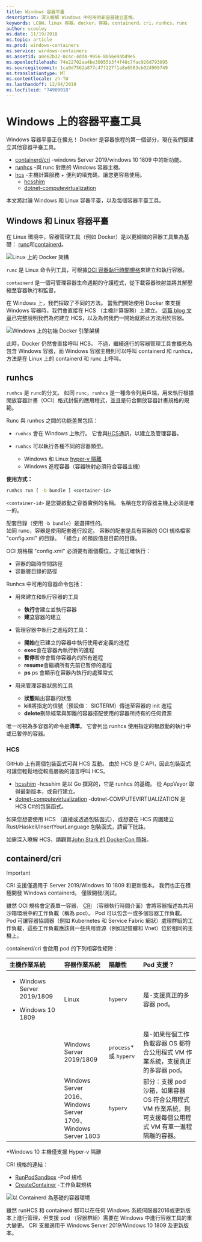 ```yaml
---
title: Windows 容器平臺
description: 深入瞭解 Windows 中可用的新容器建立區塊。
keywords: LCOW，linux 容器，docker，容器，containerd，cri，runhcs，runc
author: scooley
ms.date: 11/19/2018
ms.topic: article
ms.prod: windows-containers
ms.service: windows-containers
ms.assetid: a0e62b32-0c4c-4dd4-9956-8056e9abd9e5
ms.openlocfilehash: 74e22702aa4be30055b3f4f48c7fac926d793095
ms.sourcegitcommit: 1ca9d7562a877c47f227f1a8e6583cb024909749
ms.translationtype: MT
ms.contentlocale: zh-TW
ms.lasthandoff: 12/04/2019
ms.locfileid: "74909918"
---
```

# <a name="container-platform-tools-on-windows"></a>Windows 上的容器平臺工具

Windows 容器平臺正在擴充！ Docker 是容器旅程的第一個部分，現在我們要建立其他容器平臺工具。

* [containerd/cri](https://github.com/containerd/cri) -windows Server 2019/windows 10 1809 中的新功能。
* [runhcs](https://github.com/Microsoft/hcsshim/tree/master/cmd/runhcs) -與 runc 對應的 Windows 容器主機。
* [hcs](https://docs.microsoft.com/virtualization/api/) -主機計算服務 + 便利的填充碼，讓您更容易使用。
  * [hcsshim](https://github.com/microsoft/hcsshim)
  * [dotnet-computevirtualization](https://github.com/microsoft/dotnet-computevirtualization)

本文將討論 Windows 和 Linux 容器平臺，以及每個容器平臺工具。

## <a name="windows-and-linux-container-platform"></a>Windows 和 Linux 容器平臺

在 Linux 環境中，容器管理工具（例如 Docker）是以更細微的容器工具集為基礎： [runc](https://github.com/opencontainers/runc)和[containerd](https://containerd.io/)。

![Linux 上的 Docker 架構](media/docker-on-linux.png)

`runc` 是 Linux 命令列工具，可根據[OCI 容器執行時間規格](https://github.com/opencontainers/runtime-spec)來建立和執行容器。

`containerd` 是一個可管理容器生命週期的守護程式，從下載容器映射並將其解壓縮至容器執行和監督。

在 Windows 上，我們採取了不同的方法。  當我們開始使用 Docker 來支援 Windows 容器時，我們會直接在 HCS （主機計算服務）上建立。  [這篇 blog 文章](https://techcommunity.microsoft.com/t5/Containers/Introducing-the-Host-Compute-Service-HCS/ba-p/382332)已完整說明我們為何建立 HCS，以及為何我們一開始就將此方法用於容器。

![Windows 上的初始 Docker 引擎架構](media/hcs.png)

此時，Docker 仍然會直接呼叫 HCS。 不過，繼續進行的容器管理工具會擴充為包含 Windows 容器，而 Windows 容器主機則可以呼叫 containerd 和 runhcs，方法是在 Linux 上的 containerd 和 runc 上呼叫。

## <a name="runhcs"></a>runhcs

`runhcs` 是 `runc`的分叉。  如同 `runc`，`runhcs` 是一種命令列用戶端，用來執行根據開放容器計畫（OCI）格式封裝的應用程式，並且是符合開放容器計畫規格的規範。

Runc 與 runhcs 之間的功能差異包括：

* `runhcs` 會在 Windows 上執行。  它會與[HCS](containerd.md#hcs)通訊，以建立及管理容器。
* `runhcs` 可以執行各種不同的容器類型。

  * Windows 和 Linux [hyper-v 隔離](../manage-containers/hyperv-container.md)
  * Windows 進程容器（容器映射必須符合容器主機）

**使用方式：**

``` cmd
runhcs run [ -b bundle ] <container-id>
```

`<container-id>` 是您要啟動之容器實例的名稱。 名稱在您的容器主機上必須是唯一的。

配套目錄（使用 `-b bundle`）是選擇性的。  
如同 runc，容器是使用配套進行設定。 容器的配套是具有容器的 OCI 規格檔案 "config.xml" 的目錄。  「組合」的預設值是目前的目錄。

OCI 規格檔 "config.xml" 必須要有兩個欄位，才能正確執行：

* 容器的臨時空間路徑
* 容器層目錄的路徑

Runhcs 中可用的容器命令包括：

* 用來建立和執行容器的工具
  * **執行**會建立並執行容器
  * **建立**容器的建立

* 管理容器中執行之進程的工具：
  * **開始**在已建立的容器中執行使用者定義的進程
  * **exec**會在容器內執行新的進程
  * **暫停**暫停會暫停容器內的所有進程
  * **resume**會繼續所有先前已暫停的進程
  * **ps** ps 會顯示在容器內執行的處理常式

* 用來管理容器狀態的工具
  * **狀態**輸出容器的狀態
  * **kill**將指定的信號（預設值： SIGTERM）傳送至容器的 init 進程
  * **delete**刪除經常與卸離的容器搭配使用的容器所持有的任何資源

唯一可視為多容器的命令是**清單**。  它會列出 runhcs 使用指定的根啟動的執行中或已暫停的容器。

### <a name="hcs"></a>HCS

GitHub 上有兩個包裝函式可與 HCS 互動。 由於 HCS 是 C API，因此包裝函式可讓您輕鬆地從較高層級的語言呼叫 HCS。  

* [hcsshim](https://github.com/microsoft/hcsshim) -hcsshim 是以 Go 撰寫的，它是 runhcs 的基礎。
從 AppVeyor 取得最新版本，或自行建立。
* [dotnet-computevirtualization](https://github.com/microsoft/dotnet-computevirtualization) -dotnet-COMPUTEVIRTUALIZATION 是 HCS C#的包裝函式。

如果您想要使用 HCS （直接或透過包裝函式），或想要在 HCS 周圍建立 Rust/Haskell/InsertYourLanguage 包裝函式，請留下批註。

如需深入瞭解 HCS，請觀賞[John Stark 的 DockerCon 簡報](https://www.youtube.com/watch?v=85nCF5S8Qok)。

## <a name="containerdcri"></a>containerd/cri

> [!IMPORTANT]
> CRI 支援僅適用于 Server 2019/Windows 10 1809 和更新版本。  我們也正在積極開發 Windows containerd。
> 僅限開發/測試。

雖然 OCI 規格會定義單一容器， [CRI](https://github.com/kubernetes/kubernetes/blob/master/pkg/kubelet/apis/cri/runtime/v1alpha2/api.proto) （容器執行時間介面）會將容器描述為共用沙箱環境中的工作負載（稱為 pod）。  Pod 可以包含一或多個容器工作負載。  Pod 可讓容器協調器（例如 Kubernetes 和 Service Fabric 網狀）處理群組的工作負載，這些工作負載應該與一些共用資源（例如記憶體和 Vnet）位於相同的主機上。

containerd/cri 會啟用 pod 的下列相容性矩陣：

| 主機作業系統 | 容器作業系統 | 隔離性 | Pod 支援？ |
|:-------------------------------------------------------------------------|:-----------------------------------------------------------------------------|:---------------------|:-----------------------------------------------------------------------------------------------------------------------------------------------------|
| <ul><li>Windows Server 2019/1809</ul></li><ul><li>Windows 10 1809</ul></li> | Linux | `hyperv` | 是-支援真正的多容器 pod。 |
|  | Windows Server 2019/1809 | `process`* 或 `hyperv` | 是-如果每個工作負載容器 OS 都符合公用程式 VM 作業系統，支援真正的多容器 pod。 |
|  | Windows Server 2016、</br>Windows Server 1709、</br>Windows Server 1803 | `hyperv` | 部分：支援 pod 沙箱，如果容器 OS 符合公用程式 VM 作業系統，則可支援每個公用程式 VM 有單一進程隔離的容器。 |

\*Windows 10 主機僅支援 Hyper-v 隔離

CRI 規格的連結：

* [RunPodSandbox](https://github.com/kubernetes/kubernetes/blob/master/pkg/kubelet/apis/cri/runtime/v1alpha2/api.proto#L24) -Pod 規格
* [CreateContainer](https://github.com/kubernetes/kubernetes/blob/master/pkg/kubelet/apis/cri/runtime/v1alpha2/api.proto#L47) -工作負載規格

![以 Containerd 為基礎的容器環境](media/containerd-platform.png)

雖然 runHCS 和 containerd 都可以在任何 Windows 系統伺服器2016或更新版本上進行管理，但支援 pod （容器群組）需要在 Windows 中進行容器工具的重大變更。  CRI 支援適用于 Windows Server 2019/Windows 10 1809 及更新版本。

